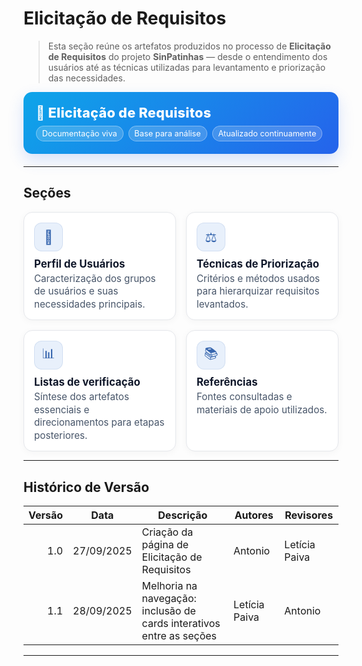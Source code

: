 # Elicitação de Requisitos

> Esta seção reúne os artefatos produzidos no processo de **Elicitação de Requisitos** do projeto **SinPatinhas** — desde o entendimento dos usuários até as técnicas utilizadas para levantamento e priorização das necessidades.

<div class="plan-hero">
  <div class="plan-hero__title">📝 Elicitação de Requisitos</div>
  <div class="plan-hero__chips">
    <span class="chip">Documentação viva</span>
    <span class="chip">Base para análise</span>
    <span class="chip">Atualizado continuamente</span>
  </div>
</div>

---

## Seções

<div class="plan-grid">

<a href="#/elicitacao/perfis_usuarios/perfis-de-usuario.md" class="card">
  <div class="card__icon">👥</div>
  <div class="card__title">Perfil de Usuários</div>
  <div class="card__desc">Caracterização dos grupos de usuários e suas necessidades principais.</div>
</a>

<a href="#/elicitacao/tecnicas_priorizacao/tec-de-priorizacao.md" class="card">
  <div class="card__icon">⚖️</div>
  <div class="card__title">Técnicas de Priorização</div>
  <div class="card__desc">Critérios e métodos usados para hierarquizar requisitos levantados.</div>
</a>

<a href="#/elicitacao/listas_verificacao/listas_verificacao.md" class="card">
  <div class="card__icon">📊</div>
  <div class="card__title">Listas de verificação</div>
  <div class="card__desc">Síntese dos artefatos essenciais e direcionamentos para etapas posteriores.</div>
</a>

<a class="card">
  <div class="card__icon">📚</div>
  <div class="card__title">Referências</div>
  <div class="card__desc">Fontes consultadas e materiais de apoio utilizados.</div>
</a>

</div>

---

## Histórico de Versão

| Versão | Data       | Descrição                                    | Autores  | Revisores |
|-------:|------------|-----------------------------------------------|----------|-----------|
| 1.0    | 27/09/2025 | Criação da página de Elicitação de Requisitos | Antonio  | Letícia Paiva |
| 1.1    | 28/09/2025 |  Melhoria na navegação: inclusão de cards interativos entre as seções | Letícia Paiva   | Antonio |

---

<style>
:root{
  --sp-blue: #3766ae;      
  --sp-blue-600:#2f5a9b;
  --sp-blue-100:#e8f0fb;
  --muted: #475569;
  --bg-card: #ffffff;
  --ring: rgba(55,102,174,.25);
}

/* ====== Hero ====== */
.plan-hero{
  background: linear-gradient(135deg, #0ea5e9 0%, #2563eb 100%);
  border-radius: 14px;
  padding: 1.25rem 1.25rem;
  color: #fff;
  margin: .5rem 0 1.25rem;
  box-shadow: 0 10px 24px rgba(37,99,235,.18);
}
.plan-hero__title{
  font-size: 1.35rem;
  font-weight: 800;
  letter-spacing: .3px;
}
.plan-hero__chips{ margin-top: .5rem; display:flex; gap:.5rem; flex-wrap: wrap; }
.chip{
  font-size: .8rem;
  background: rgba(255,255,255,.18);
  border: 1px solid rgba(255,255,255,.35);
  padding: .25rem .55rem;
  border-radius: 999px;
  backdrop-filter: blur(2px);
}

/* ====== Grid ====== */
.plan-grid{
  display: grid;
  grid-template-columns: repeat(auto-fit, minmax(240px, 1fr));
  gap: 16px;
  align-items: stretch;
}

/* ====== Card ====== */
.card{
  display: block;
  text-decoration: none !important;
  background: var(--bg-card);
  border: 1px solid #e5e7eb;
  border-radius: 14px;
  padding: 16px 16px 14px;
  box-shadow: 0 2px 12px rgba(0,0,0,.04);
  transition: transform .2s ease, box-shadow .2s ease, border-color .2s ease;
  position: relative;
}
.card::before{
  content:"";
  position:absolute; inset:0;
  border-radius: 14px;
  padding:1px;
  background: linear-gradient(135deg, #06b6d4 0%, #3b82f6 100%);
  -webkit-mask: linear-gradient(#000 0 0) content-box, linear-gradient(#000 0 0);
  -webkit-mask-composite: xor; mask-composite: exclude;
  opacity:.0; transition: opacity .2s ease;
}
.card:hover{
  transform: translateY(-4px);
  box-shadow: 0 10px 22px rgba(0,0,0,.10);
  border-color: transparent;
}
.card:hover::before{ opacity: .9; }

.card__icon{
  width: 46px; height: 46px;
  border-radius: 12px;
  background: var(--sp-blue-100);
  display:grid; place-items:center;
  font-size: 1.35rem;
  margin-bottom: 10px;
  color: var(--sp-blue);
  box-shadow: inset 0 0 0 1px rgba(55,102,174,.12);
}
.card__title{
  font-weight: 700;
  font-size: 1.05rem;
  margin-bottom: 4px;
  color: #0f172a;
}
.card__desc{
  color: var(--muted);
  font-size: .95rem;
  line-height: 1.35;
}
</style>

